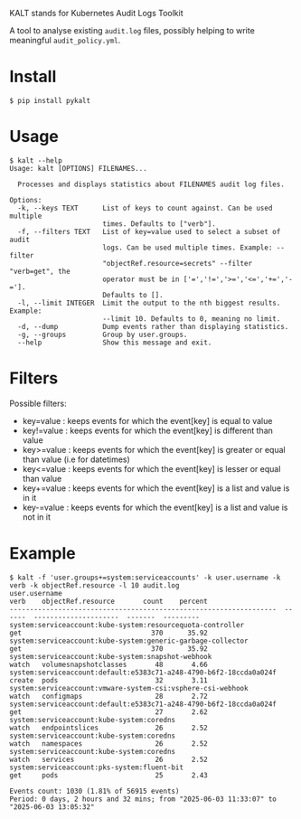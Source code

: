 KALT stands for Kubernetes Audit Logs Toolkit

A tool to analyse existing `audit.log` files, possibly helping to
write meaningful `audit_policy.yml`.

# Install

```
$ pip install pykalt
```

# Usage

```
$ kalt --help
Usage: kalt [OPTIONS] FILENAMES...

  Processes and displays statistics about FILENAMES audit log files.

Options:
  -k, --keys TEXT      List of keys to count against. Can be used multiple
                       times. Defaults to ["verb"].
  -f, --filters TEXT   List of key=value used to select a subset of audit
                       logs. Can be used multiple times. Example: --filter
                       "objectRef.resource=secrets" --filter "verb=get", the
                       operator must be in ['=','!=','>=','<=','+=','-='].
                       Defaults to [].
  -l, --limit INTEGER  Limit the output to the nth biggest results. Example:
                       --limit 10. Defaults to 0, meaning no limit.
  -d, --dump           Dump events rather than displaying statistics.
  -g, --groups         Group by user.groups.
  --help               Show this message and exit.
```

# Filters

Possible filters:

- key=value : keeps events for which the event[key] is equal to value
- key!=value : keeps events for which the event[key] is different than value
- key>=value : keeps events for which the event[key] is greater or equal than value (i.e for datetimes)
- key<=value : keeps events for which the event[key] is lesser or equal than value
- key+=value : keeps events for which the event[key] is a list and value is in it
- key-=value : keeps events for which the event[key] is a list and value is not in it


# Example

```
$ kalt -f 'user.groups+=system:serviceaccounts' -k user.username -k verb -k objectRef.resource -l 10 audit.log
user.username                                                       verb    objectRef.resource       count    percent
------------------------------------------------------------------  ------  ---------------------  -------  ---------
system:serviceaccount:kube-system:resourcequota-controller          get                                370      35.92
system:serviceaccount:kube-system:generic-garbage-collector         get                                370      35.92
system:serviceaccount:kube-system:snapshot-webhook                  watch   volumesnapshotclasses       48       4.66
system:serviceaccount:default:e5383c71-a248-4790-b6f2-18ccda0a024f  create  pods                        32       3.11
system:serviceaccount:vmware-system-csi:vsphere-csi-webhook         watch   configmaps                  28       2.72
system:serviceaccount:default:e5383c71-a248-4790-b6f2-18ccda0a024f  get                                 27       2.62
system:serviceaccount:kube-system:coredns                           watch   endpointslices              26       2.52
system:serviceaccount:kube-system:coredns                           watch   namespaces                  26       2.52
system:serviceaccount:kube-system:coredns                           watch   services                    26       2.52
system:serviceaccount:pks-system:fluent-bit                         get     pods                        25       2.43

Events count: 1030 (1.81% of 56915 events)
Period: 0 days, 2 hours and 32 mins; from "2025-06-03 11:33:07" to "2025-06-03 13:05:32"
```
